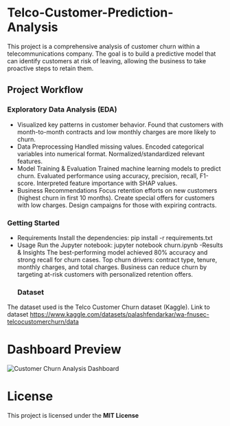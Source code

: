 # Telco-Customer-Prediction-Analysis

This project is a comprehensive analysis of customer churn within a telecommunications company. The goal is to build a predictive model that can identify customers at risk of leaving, allowing the business to take proactive steps to retain them.

## Project Workflow

### Exploratory Data Analysis (EDA)
- Visualized key patterns in customer behavior.
Found that customers with month-to-month contracts and low monthly charges are more likely to churn.
- Data Preprocessing
Handled missing values.
Encoded categorical variables into numerical format.
Normalized/standardized relevant features.
- Model Training & Evaluation
Trained machine learning models to predict churn.
Evaluated performance using accuracy, precision, recall, F1-score.
Interpreted feature importance with SHAP values.
- Business Recommendations
Focus retention efforts on new customers (highest churn in first 10 months).
Create special offers for customers with low charges.
Design campaigns for those with expiring contracts.

### Getting Started
- Requirements
Install the dependencies:
pip install -r requirements.txt
- Usage
Run the Jupyter notebook:
jupyter notebook churn.ipynb
-Results & Insights
The best-performing model achieved 80% accuracy and strong recall for churn cases.
Top churn drivers: contract type, tenure, monthly charges, and total charges.
Business can reduce churn by targeting at-risk customers with personalized retention offers.
  ### Dataset
The dataset used is the Telco Customer Churn dataset (Kaggle).
Link to dataset
https://www.kaggle.com/datasets/palashfendarkar/wa-fnusec-telcocustomerchurn/data

# Dashboard Preview
![Customer Churn Analysis Dashboard](https://github.com/user-attachments/assets/f9675061-d8d8-4368-9b7c-4e543e930256)


# License

This project is licensed under the **MIT License**
